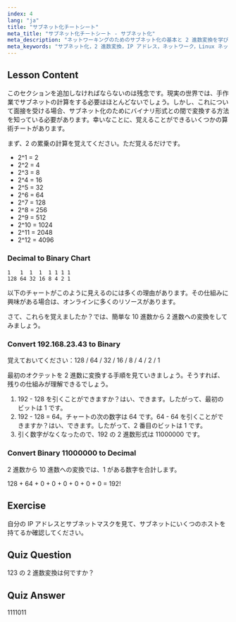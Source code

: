 ```yaml
---
index: 4
lang: "ja"
title: "サブネット化チートシート"
meta_title: "サブネット化チートシート - サブネット化"
meta_description: "ネットワーキングのためのサブネット化の基本と 2 進数変換を学びます。この初心者向けのガイドで、IP アドレスとサブネットマスクを理解しましょう。今すぐ学習を始めましょう！"
meta_keywords: "サブネット化，2 進数変換，IP アドレス，ネットワーク，Linux ネットワーキング，初心者，チュートリアル，ガイド"
---
```


## Lesson Content

このセクションを追加しなければならないのは残念です。現実の世界では、手作業でサブネットの計算をする必要はほとんどないでしょう。しかし、これについて面接を受ける場合、サブネット化のためにバイナリ形式との間で変換する方法を知っている必要があります。幸いなことに、覚えることができるいくつかの算術チートがあります。

まず、2 の累乗の計算を覚えてください。ただ覚えるだけです。

- 2^1 = 2
- 2^2 = 4
- 2^3 = 8
- 2^4 = 16
- 2^5 = 32
- 2^6 = 64
- 2^7 = 128
- 2^8 = 256
- 2^9 = 512
- 2^10 = 1024
- 2^11 = 2048
- 2^12 = 4096

### Decimal to Binary Chart

```plaintext
1   1  1  1  1 1 1 1
128 64 32 16 8 4 2 1
```

以下のチャートがこのように見えるのには多くの理由があります。その仕組みに興味がある場合は、オンラインに多くのリソースがあります。

さて、これらを覚えましたか？では、簡単な 10 進数から 2 進数への変換をしてみましょう。

### Convert 192.168.23.43 to Binary

覚えておいてください：128 / 64 / 32 / 16 / 8 / 4 / 2 / 1

最初のオクテットを 2 進数に変換する手順を見ていきましょう。そうすれば、残りの仕組みが理解できるでしょう。

1. 192 - 128 を引くことができますか？はい、できます。したがって、最初のビットは 1 です。
2. 192 - 128 = 64。チャートの次の数字は 64 です。64 - 64 を引くことができますか？はい、できます。したがって、2 番目のビットは 1 です。
3. 引く数字がなくなったので、192 の 2 進数形式は 11000000 です。

### Convert Binary 11000000 to Decimal

2 進数から 10 進数への変換では、1 がある数字を合計します。

128 + 64 + 0 + 0 + 0 + 0 + 0 + 0 = 192!

## Exercise

自分の IP アドレスとサブネットマスクを見て、サブネットにいくつのホストを持てるか確認してください。

## Quiz Question

123 の 2 進数変換は何ですか？

## Quiz Answer

1111011
